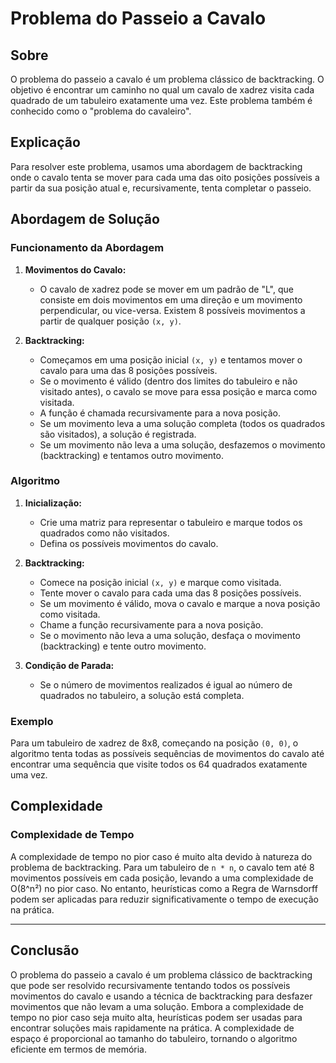 # Problema do Passeio a Cavalo

## Sobre

O problema do passeio a cavalo é um problema clássico de backtracking. O objetivo é encontrar um caminho no qual um cavalo de xadrez visita cada quadrado de um tabuleiro exatamente uma vez. Este problema também é conhecido como o "problema do cavaleiro".

## Explicação

Para resolver este problema, usamos uma abordagem de backtracking onde o cavalo tenta se mover para cada uma das oito posições possíveis a partir da sua posição atual e, recursivamente, tenta completar o passeio.

## Abordagem de Solução

### Funcionamento da Abordagem

1. **Movimentos do Cavalo:**
   - O cavalo de xadrez pode se mover em um padrão de "L", que consiste em dois movimentos em uma direção e um movimento perpendicular, ou vice-versa. Existem 8 possíveis movimentos a partir de qualquer posição `(x, y)`.

2. **Backtracking:**
   - Começamos em uma posição inicial `(x, y)` e tentamos mover o cavalo para uma das 8 posições possíveis.
   - Se o movimento é válido (dentro dos limites do tabuleiro e não visitado antes), o cavalo se move para essa posição e marca como visitada.
   - A função é chamada recursivamente para a nova posição.
   - Se um movimento leva a uma solução completa (todos os quadrados são visitados), a solução é registrada.
   - Se um movimento não leva a uma solução, desfazemos o movimento (backtracking) e tentamos outro movimento.

### Algoritmo

1. **Inicialização:**
   - Crie uma matriz para representar o tabuleiro e marque todos os quadrados como não visitados.
   - Defina os possíveis movimentos do cavalo.

2. **Backtracking:**
   - Comece na posição inicial `(x, y)` e marque como visitada.
   - Tente mover o cavalo para cada uma das 8 posições possíveis.
   - Se um movimento é válido, mova o cavalo e marque a nova posição como visitada.
   - Chame a função recursivamente para a nova posição.
   - Se o movimento não leva a uma solução, desfaça o movimento (backtracking) e tente outro movimento.

3. **Condição de Parada:**
   - Se o número de movimentos realizados é igual ao número de quadrados no tabuleiro, a solução está completa.

### Exemplo

Para um tabuleiro de xadrez de 8x8, começando na posição `(0, 0)`, o algoritmo tenta todas as possíveis sequências de movimentos do cavalo até encontrar uma sequência que visite todos os 64 quadrados exatamente uma vez.

## Complexidade

### Complexidade de Tempo

A complexidade de tempo no pior caso é muito alta devido à natureza do problema de backtracking. Para um tabuleiro de `n * n`, o cavalo tem até 8 movimentos possíveis em cada posição, levando a uma complexidade de O(8^n²) no pior caso. No entanto, heurísticas como a Regra de Warnsdorff podem ser aplicadas para reduzir significativamente o tempo de execução na prática.

---

## Conclusão

O problema do passeio a cavalo é um problema clássico de backtracking que pode ser resolvido recursivamente tentando todos os possíveis movimentos do cavalo e usando a técnica de backtracking para desfazer movimentos que não levam a uma solução. Embora a complexidade de tempo no pior caso seja muito alta, heurísticas podem ser usadas para encontrar soluções mais rapidamente na prática. A complexidade de espaço é proporcional ao tamanho do tabuleiro, tornando o algoritmo eficiente em termos de memória.

